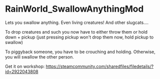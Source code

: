 # RainWorld_SwallowAnythingMod
Lets you swallow anything. Even living creatures! And other slugcats....

To drop creatures and such you now have to either throw them or hold down + pickup (just pressing pickup won't drop them now, hold pickup to swallow)

To piggyback someone, you have to be crouching and holding. Otherwise, you will swallow the other person.

Get it on workshop: https://steamcommunity.com/sharedfiles/filedetails/?id=2922043808